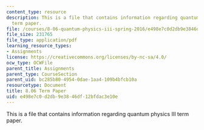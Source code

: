 ```yaml
---
content_type: resource
description: This is a file that contains information regarding quantum physics III
  term paper.
file: /courses/8-06-quantum-physics-iii-spring-2016/e498e7c0d2db9e3846df12bfdac3e10e_MIT8_06S16_TermPaper.pdf
file_size: 231765
file_type: application/pdf
learning_resource_types:
- Assignments
license: https://creativecommons.org/licenses/by-nc-sa/4.0/
ocw_type: OCWFile
parent_title: Assignments
parent_type: CourseSection
parent_uid: bc285b80-4954-0dae-1aa4-109b4bfcb10a
resourcetype: Document
title: 8.06 Term Paper
uid: e498e7c0-d2db-9e38-46df-12bfdac3e10e
---
```

This is a file that contains information regarding quantum physics III term paper.